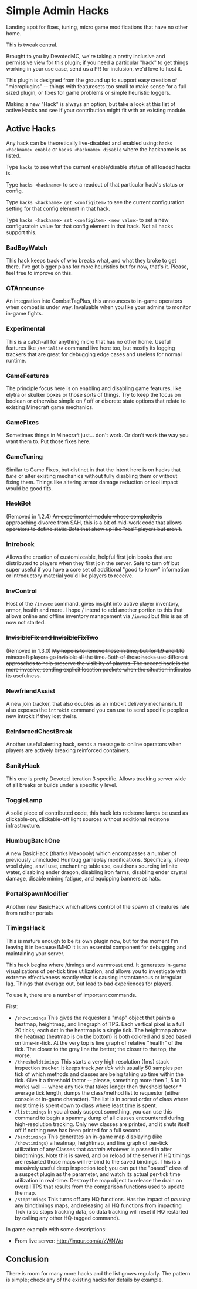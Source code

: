 Simple Admin Hacks
==================

Landing spot for fixes, tuning, micro game modifications that have no other home.

This is tweak central. 

Brought to you by DevotedMC, we're taking a pretty inclusive and permissive view
for this plugin; if you need a particular "hack" to get things working in your
use case, send us a PR for inclusion, we'd love to host it.

This plugin is designed from the ground up to support easy creation of "microplugins"
-- things with featuresets too small to make sense for a full sized plugin, or fixes
for game problems or simple heuristic loggers.

Making a new "Hack" is always an option, but take a look at this list of active
Hacks and see if your contribution might fit with an existing module.

## Active Hacks

Any hack can be theoretically live-disabled and enabled using:
  `hacks <hackname> enable` or `hacks <hackname> disable` where the hackname is
  as listed.

Type `hacks` to see what the current enable/disable status of all loaded hacks is.

Type `hacks <hackname>` to see a readout of that particular hack's status or config.

Type `hacks <hackname> get <configitem>` to see the current configuration setting for that config element in that hack.

Type `hacks <hackname> set <configitem> <new value>` to set a new configuratoin value for that config element in that hack. Not all hacks support this. 

### BadBoyWatch

This hack keeps track of who breaks what, and what they broke to get there. I've got
bigger plans for more heuristics but for now, that's it. Please, feel free to improve
on this.

### CTAnnounce

An integration into CombatTagPlus, this announces to in-game operators when combat
is under way. Invaluable when you like your admins to monitor in-game fights.

### Experimental

This is a catch-all for anything micro that has no other home. Useful features like
`/serialize` command live here too, but mostly its logging trackers that are great
for debugging edge cases and useless for normal runtime.

### GameFeatures

The principle focus here is on enabling and disabling game features, like elytra or
skulker boxes or those sorts of things. Try to keep the focus on boolean or otherwise
simple on / off or discrete state options that relate to existing Minecraft game 
mechanics.

### GameFixes

Sometimes things in Minecraft just... don't work. Or don't work the way you want them
to. Put those fixes here.

### GameTuning

Similar to Game Fixes, but distinct in that the intent here is on hacks that _tune_
or alter existing mechanics without fully disabling them or without fixing them. 
Things like altering armor damage reduction or tool impact would be good fits.

### ~~HackBot~~

(Removed in 1.2.4)
~~An experimental module whose complexity is approaching divorce from SAH, this is
a bit of mid-work code that allows operators to define static Bots that show up
like "real" players but aren't.~~

### Introbook

Allows the creation of customizeable, helpful first join books that are distributed
to players when they first join the server. Safe to turn off but super useful
if you have a core set of additional "good to know" information or introductory
material you'd like players to receive.

### InvControl

Host of the `/invsee` command, gives insight into active player inventory, armor,
health and more. I hope / intend to add another portion to this that allows online
and offline inventory management via `/invmod` but this is as of now not started.

### ~~InvisibleFix and InvisibleFixTwo~~

(Removed in 1.3.0)
~~My hope is to remove these in time, but for 1.9 and 1.10 minecraft players
go invisible all the time. Both of these hacks use different approaches to help
preserve the visiblity of players. The second hack is the more invasive, sending
explicit location packets when the situation indicates its usefulness.~~

### NewfriendAssist

A new join tracker, that also doubles as an introkit delivery mechanism.
It also exposes the `introkit` command you can use to send specific people a new
introkit if they lost theirs.

### ReinforcedChestBreak

Another useful alerting hack, sends a message to online operators when players
are actively breaking reinforced containers. 

### SanityHack

This one is pretty Devoted iteration 3 specific. Allows tracking server wide of
all breaks or builds under a specific y level.

### ToggleLamp

A solid piece of contributed code, this hack lets redstone lamps be used as
clickable-on, clickable-off light sources without additional redstone infrastructure.

### HumbugBatchOne

A new BasicHack (thanks Maxopoly) which encompasses a number of previously unincluded
Humbug gameplay modifications. Specifically, sheep wool dying, anvil use, enchanting table use,
cauldrons sourcing infinite water, disabling ender dragon, disabling iron farms,
disabling ender crystal damage, disable mining fatigue, and equipping banners as hats.


### PortalSpawnModifier

Another new BasicHack which allows control of the spawn of creatures rate from nether portals

### TimingsHack

This is mature enough to be its own plugin now, but for the moment I'm leaving it in
because IMHO it is an essential component for debugging and maintaining your server.

This hack begins where /timings and warmroast end. It generates in-game visualizations
of per-tick time utilization, and allows you to investigate with extreme effectiveness
exactly what is causing instantaneous or irregular lag. Things that average out, but lead
to bad experiences for players.

To use it, there are a number of important commands.

First:

 * `/showtimings` This gives the requester a "map" object that paints a heatmap, heightmap,
    and linegraph of TPS. Each vertical pixel is a full 20 ticks; each dot in the heatmap
    is a single tick. The heightmap above the heatmap (heatmap is on the bottom) is both
    colored and sized based on time-in-tick. At the very top is line graph of relative "health"
    of the tick. The closer to the grey line the better; the closer to the top, the worse.
 * `/thresholdtimings` This starts a very high resolution (1ms) stack inspection tracker.
    It keeps track _per tick_ with usually 50 samples per tick of which methods and classes
    are being taking up time within the tick. Give it a threshold factor -- please, something more
    then 1, 5 to 10 works well -- where any tick that takes longer then threshold factor * average
    tick length, dumps the class/method list to requestor (either console or in-game character).
    The list is in sorted order of class where most time is spent down to class where least time
    is spent. 
 * `/listtimings` In you already suspect something, you can use this command to begin a spammy
    dump of all classes encountered during high-resolution tracking. Only new classes are printed,
    and it shuts itself off if nothing new has been printed for a full second.
 * `/bindtimings` This generates an in-game map displaying (like `/showtimings`) a heatmap, heightmap,
    and line graph of per-tick utilization of any Classes that _contain_ whatever is passed in after 
    bindtimings. Note this is saved, and on reload of the server if HQ timings are restarted those
    maps will re-bind to the saved bindings. This is a massively useful deep inspection tool;
    you can put the "based" class of a suspect plugin as the parameter, and watch its actual per-tick
    time utilization in real-time. Destroy the map object to release the drain on overall TPS that
    results from the comparison functions used to update the map.
 * `/stoptimings` This turns off any HQ functions. Has the impact of _pausing_ any bindtimings maps, 
    and releasing all HQ functions from impacting Tick (also stops tracking data, so data tracking will
    reset if HQ restarted by calling any other HQ-tagged command).

In game example with some descriptions:

 * From live server: http://imgur.com/a/zWNWo

## Conclusion

There is room for many more hacks and the list grows regularly. The pattern is simple; 
check any of the existing hacks for details by example.


